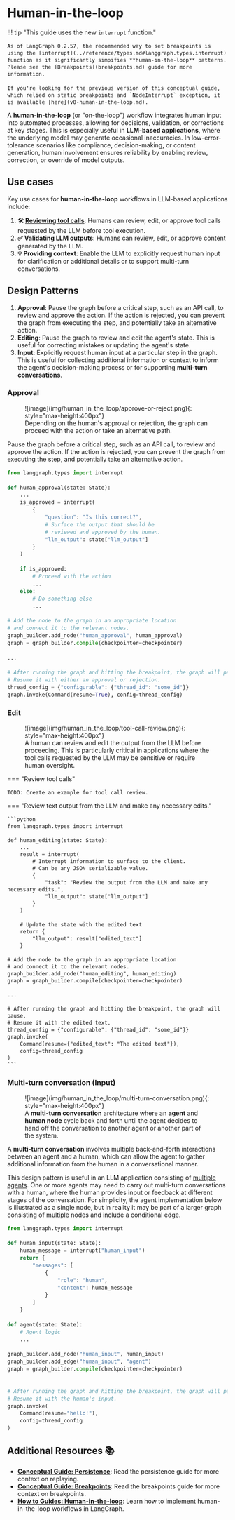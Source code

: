 # Human-in-the-loop

!!! tip "This guide uses the new `interrupt` function."

    As of LangGraph 0.2.57, the recommended way to set breakpoints is using the [interrupt](../reference/types.md#langgraph.types.interrupt) function as it significantly simpifies **human-in-the-loop** patterns. Please see the [Breakpoints](breakpoints.md) guide for more information.

    If you're looking for the previous version of this conceptual guide, which relied on static breakpoints and `NodeInterrupt` exception, it is available [here](v0-human-in-the-loop.md). 

A **human-in-the-loop** (or "on-the-loop") workflow integrates human input into automated processes, allowing for decisions, validation, or corrections at key stages. This is especially useful in **LLM-based applications**, where the underlying model may generate occasional inaccuracies. In low-error-tolerance scenarios like compliance, decision-making, or content generation, human involvement ensures reliability by enabling review, correction, or override of model outputs.


## Use cases

Key use cases for **human-in-the-loop** workflows in LLM-based applications include:

1. **🛠️ [Reviewing tool calls](#review-and-edit)**: Humans can review, edit, or approve tool calls requested by the LLM before tool execution.
2. **✅ Validating LLM outputs**: Humans can review, edit, or approve content generated by the LLM.
3. **💡 Providing context**: Enable the LLM to explicitly request human input for clarification or additional details or to support multi-turn conversations.

## Design Patterns

1. **Approval**: Pause the graph before a critical step, such as an API call, to review and approve the action. If the action is rejected, you can prevent the graph from executing the step, and potentially take an alternative action.
2. **Editing**: Pause the graph to review and edit the agent's state. This is useful for correcting mistakes or updating the agent's state.
3. **Input**: Explicitly request human input at a particular step in the graph. This is useful for collecting additional information or context to inform the agent's decision-making process or for supporting **multi-turn conversations**.


### Approval

<figure markdown="1">
![image](img/human_in_the_loop/approve-or-reject.png){: style="max-height:400px"}
<figcaption>Depending on the human's approval or rejection, the graph can proceed with the action or take an alternative path.</figcaption>
</figure>

Pause the graph before a critical step, such as an API call, to review and approve the action. If the action is rejected, you can prevent the graph from executing the step, and potentially take an alternative action. 

```python
from langgraph.types import interrupt

def human_approval(state: State):
    ...
    is_approved = interrupt(
        {
            "question": "Is this correct?",
            # Surface the output that should be
            # reviewed and approved by the human.
            "llm_output": state["llm_output"]
        }
    )

    if is_approved:
        # Proceed with the action
        ...
    else:
        # Do something else
        ...

# Add the node to the graph in an appropriate location
# and connect it to the relevant nodes.
graph_builder.add_node("human_approval", human_approval)
graph = graph_builder.compile(checkpointer=checkpointer)

...

# After running the graph and hitting the breakpoint, the graph will pause.
# Resume it with either an approval or rejection.
thread_config = {"configurable": {"thread_id": "some_id"}}
graph.invoke(Command(resume=True), config=thread_config)
```


### Edit

<figure markdown="1">
![image](img/human_in_the_loop/tool-call-review.png){: style="max-height:400px"}
<figcaption>A human can review and edit the output from the LLM before proceeding. This is particularly
critical in applications where the tool calls requested by the LLM may be sensitive or require human oversight.
</figcaption>
</figure>


=== "Review tool calls"

    TODO: Create an example for tool call review.


=== "Review text output from the LLM and make any necessary edits."

    ```python
    from langgraph.types import interrupt

    def human_editing(state: State):
        ...
        result = interrupt(
            # Interrupt information to surface to the client.
            # Can be any JSON serializable value.
            {
                "task": "Review the output from the LLM and make any necessary edits.",
                "llm_output": state["llm_output"]
            }
        )

        # Update the state with the edited text
        return {
            "llm_output": result["edited_text"] 
        }

    # Add the node to the graph in an appropriate location
    # and connect it to the relevant nodes.
    graph_builder.add_node("human_editing", human_editing)
    graph = graph_builder.compile(checkpointer=checkpointer)

    ...

    # After running the graph and hitting the breakpoint, the graph will pause.
    # Resume it with the edited text.
    thread_config = {"configurable": {"thread_id": "some_id"}}
    graph.invoke(
        Command(resume={"edited_text": "The edited text"}), 
        config=thread_config
    )
    ```

### Multi-turn conversation (Input)

<figure markdown="1">
![image](img/human_in_the_loop/multi-turn-conversation.png){: style="max-height:400px"}
<figcaption>A <strong>multi-turn conversation</strong> architecture where an <strong>agent</strong> and <strong>human node</strong> cycle back and forth until the agent decides to hand off the conversation to another agent or another part of the system.
</figcaption>
</figure>

A **multi-turn conversation** involves multiple back-and-forth interactions between an agent and a human, which can allow the agent to gather additional information from the human in a conversational manner.

This design pattern is useful in an LLM application consisting of [multiple agents](./multi_agent.md). One or more agents may need to carry out multi-turn conversations with a human, where the human provides input or feedback at different stages of the conversation. For simplicity, the agent implementation below is illustrated as a single node, but in reality 
it may be part of a larger graph consisting of multiple nodes and include a conditional edge.

```python
from langgraph.types import interrupt

def human_input(state: State):
    human_message = interrupt("human_input")
    return {
        "messages": [
            {
                "role": "human",
                "content": human_message
            }
        ]
    }

def agent(state: State):
    # Agent logic
    ...

graph_builder.add_node("human_input", human_input)
graph_builder.add_edge("human_input", "agent")
graph = graph_builder.compile(checkpointer=checkpointer)


# After running the graph and hitting the breakpoint, the graph will pause.
# Resume it with the human's input.
graph.invoke(
    Command(resume="hello!"),
    config=thread_config
)
```

## Additional Resources 📚

- [**Conceptual Guide: Persistence**](persistence.md#replay): Read the persistence guide for more context on replaying.
- [**Conceptual Guide: Breakpoints**](breakpoints.md): Read the breakpoints guide for more context on breakpoints.
- [**How to Guides: Human-in-the-loop**](../how-tos/index.md#human-in-the-loop): Learn how to implement human-in-the-loop workflows in LangGraph.
